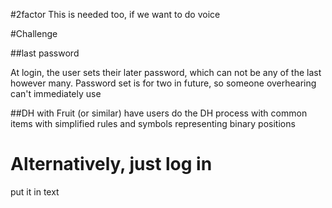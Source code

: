 #2factor
This is needed too, if we want to do voice

#Challenge

##last password

At login, the user sets their later  password, which can not be any of the last however many. Password set is for two in future, so someone overhearing can't immediately use

##DH with Fruit (or similar)
have users do the DH process with common items with simplified rules and symbols representing binary positions

# Alternatively, just log in

put it in text
